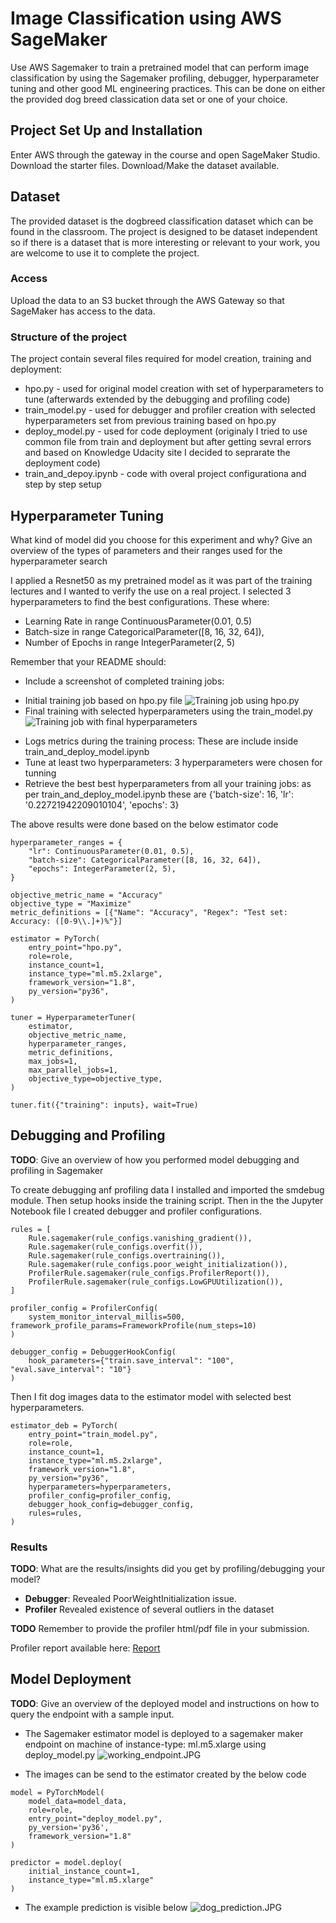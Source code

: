 # Image Classification using AWS SageMaker

Use AWS Sagemaker to train a pretrained model that can perform image classification by using the Sagemaker profiling, debugger, hyperparameter tuning and other good ML engineering practices. This can be done on either the provided dog breed classication data set or one of your choice.

## Project Set Up and Installation
Enter AWS through the gateway in the course and open SageMaker Studio. 
Download the starter files.
Download/Make the dataset available. 

## Dataset
The provided dataset is the dogbreed classification dataset which can be found in the classroom.
The project is designed to be dataset independent so if there is a dataset that is more interesting or relevant to your work, you are welcome to use it to complete the project.

### Access
Upload the data to an S3 bucket through the AWS Gateway so that SageMaker has access to the data. 

### Structure of the project
The project contain several files required for model creation, training and deployment:
* hpo.py - used for original model creation with set of hyperparameters to tune (afterwards extended by the debugging and profiling code)
* train_model.py - used for debugger and profiler creation with selected hyperparameters set from previous training based on hpo.py
* deploy_model.py - used for code deployment (originaly I tried to use common file from train and deployment but after getting sevral errors and based on Knowledge Udacity site I decided to seprarate the deployment code)
* train_and_depoy.ipynb - code with overal project configurationa and step by step setup

## Hyperparameter Tuning
What kind of model did you choose for this experiment and why? Give an overview of the types of parameters and their ranges used for the hyperparameter search

I applied a Resnet50 as my pretrained model as it was part of the training lectures and I wanted to verify the use on a real project.
I selected 3 hyperparameters to find the best configurations. These where:
* Learning Rate in range ContinuousParameter(0.01, 0.5)
* Batch-size in range CategoricalParameter([8, 16, 32, 64]),
* Number of Epochs in range IntegerParameter(2, 5)

Remember that your README should:
- Include a screenshot of completed training jobs:
* Initial training job based on hpo.py file 
![Training job using hpo.py](./training_job_hpo.JPG)
* Final training with selected hyperparameters using the train_model.py
![Training job with final hyperparameters](./training_job_finalparameters.JPG)

- Logs metrics during the training process: These are include inside train_and_deploy_model.ipynb
- Tune at least two hyperparameters: 3 hyperparameters were chosen for tunning
- Retrieve the best best hyperparameters from all your training jobs: as per train_and_deploy_model.ipynb these are {'batch-size': 16, 'lr': '0.22721942209010104', 'epochs': 3}

The above results were done based on the below estimator code
```
hyperparameter_ranges = {
    "lr": ContinuousParameter(0.01, 0.5),
    "batch-size": CategoricalParameter([8, 16, 32, 64]),
    "epochs": IntegerParameter(2, 5),
}

objective_metric_name = "Accuracy"
objective_type = "Maximize"
metric_definitions = [{"Name": "Accuracy", "Regex": "Test set: Accuracy: ([0-9\\.]+)%"}]

estimator = PyTorch(
    entry_point="hpo.py",
    role=role,
    instance_count=1,
    instance_type="ml.m5.2xlarge",
    framework_version="1.8",
    py_version="py36",
)

tuner = HyperparameterTuner(
    estimator,
    objective_metric_name,
    hyperparameter_ranges,
    metric_definitions,
    max_jobs=1,
    max_parallel_jobs=1,
    objective_type=objective_type,
)

tuner.fit({"training": inputs}, wait=True)
```


## Debugging and Profiling
**TODO**: Give an overview of how you performed model debugging and profiling in Sagemaker

To create debugging anf profiling data I installed and imported the smdebug module. Then setup hooks inside the training script. Then in the the Jupyter Notebook file  I created debugger and profiler configurations. 

```
rules = [
    Rule.sagemaker(rule_configs.vanishing_gradient()),
    Rule.sagemaker(rule_configs.overfit()),
    Rule.sagemaker(rule_configs.overtraining()),
    Rule.sagemaker(rule_configs.poor_weight_initialization()),
    ProfilerRule.sagemaker(rule_configs.ProfilerReport()),
    ProfilerRule.sagemaker(rule_configs.LowGPUUtilization()),
]

profiler_config = ProfilerConfig(
    system_monitor_interval_millis=500, framework_profile_params=FrameworkProfile(num_steps=10)
)

debugger_config = DebuggerHookConfig(
    hook_parameters={"train.save_interval": "100", "eval.save_interval": "10"}
)
```


Then I fit dog images data to the estimator model with selected best hyperparameters.
```
estimator_deb = PyTorch(
    entry_point="train_model.py",
    role=role,
    instance_count=1,
    instance_type="ml.m5.2xlarge",
    framework_version="1.8",
    py_version="py36",
    hyperparameters=hyperparameters,
    profiler_config=profiler_config,
    debugger_hook_config=debugger_config,
    rules=rules,
)
```

### Results
**TODO**: What are the results/insights did you get by profiling/debugging your model?

* **Debugger**: Revealed PoorWeightInitialization issue.
* **Profiler** Revealed existence of several outliers in the dataset

**TODO** Remember to provide the profiler html/pdf file in your submission.

Profiler report available here: [Report](./profiler-report.html)

## Model Deployment
**TODO**: Give an overview of the deployed model and instructions on how to query the endpoint with a sample input.

- The Sagemaker estimator model is deployed to a sagemaker maker endpoint on machine of instance-type: ml.m5.xlarge using deploy_model.py
![working_endpoint.JPG](./working_endpoint.JPG)

- The images can be send to the estimator created by the below code
```
model = PyTorchModel(
    model_data=model_data,
    role=role,
    entry_point="deploy_model.py",
    py_version='py36',
    framework_version="1.8"
)

predictor = model.deploy(
    initial_instance_count=1, 
    instance_type="ml.m5.xlarge"
)
```
- The example prediction is visible below
![dog_prediction.JPG](./dog_prediction.JPG)
